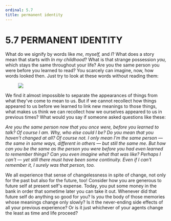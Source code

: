 ```yaml
---
ordinal: 5.7
title: permanent identity
---
```


# 5.7 PERMANENT IDENTITY 

<p>What do we signify by words like <em>me,</em> <em>myself,</em> and <em>I</em>? What does a story mean that starts with <em>In my childhood</em>? What is that strange possession <em>you,</em> which stays the same throughout your life? Are you the same person you were before you learned to read? You scarcely can imagine, now, how words looked then. Just try to look at these words without reading them:</p>
<figure><img src="/images/ch5/5-2.png"></img></figure>
<p>We find it almost impossible to separate the appearances of things from what they've come to mean to us. But if we cannot recollect how things appeared to us before we learned to link new meanings to those things, what makes us think we can recollect how we ourselves appeared to us in previous times? What would you say if someone asked questions like these:</p>
<p><em>Are you the same person now that you once were, before you learned to talk?</em> <em>Of course I am. Why, who else could I be?</em> <em>Do you mean that you haven't changed at all?</em> <em>Of course not. I only mean I'm the same person &mdash; the same in some ways, different in others &mdash; but still the same me.</em> <em>But how can you be the same as the person you were before you had even learned to remember things? Can you even imagine what that was like?</em> <em>Perhaps I can't &mdash; yet still there must have been some continuity. Even if I can't remember it, I surely was that person, too.</em></p>
<p>We all experience that sense of changelessness in spite of change, not only for the past but also for the future, too! Consider how you are generous to future self at present self's expense. Today, you put some money in the bank in order that sometime later you can take it out. Whenever did that future self do anything so good for you? Is <em>you</em> the body of those memories whose meanings change only slowly? Is it the never-ending side effects of all your previous experience? Or is it just whichever of your agents change the least as time and life proceed?</p>
